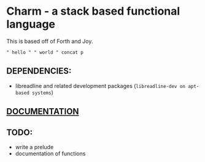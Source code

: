 # Charm - a stack based functional language

This is based off of Forth and Joy.

`" hello " " world " concat p`

## DEPENDENCIES:

- libreadline and related development packages (`libreadline-dev on apt-based systems`)

## [DOCUMENTATION](https://github.com/aearnus/charm/blob/master/Documentation.md)

## TODO:

- write a prelude
- documentation of functions
